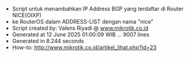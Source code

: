 - Script untuk menambahkan IP Address BGP yang terdaftar di Router NICE(OIXP)
- ke RouterOS dalam ADDRESS-LIST dengan nama "nice"
- Script created by: Valens Riyadi @ www.mikrotik.co.id
- Generated at 12 June 2025 01:00:09 WIB ... 9007 lines
- Generated in 8.244 seconds
- How-to: http://www.mikrotik.co.id/artikel_lihat.php?id=23
